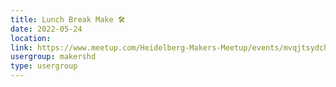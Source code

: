 ```yaml
---
title: Lunch Break Make 🛠️
date: 2022-05-24
location: 
link: https://www.meetup.com/Heidelberg-Makers-Meetup/events/mvqjtsydchbgc/
usergroup: makershd
type: usergroup
---
```

